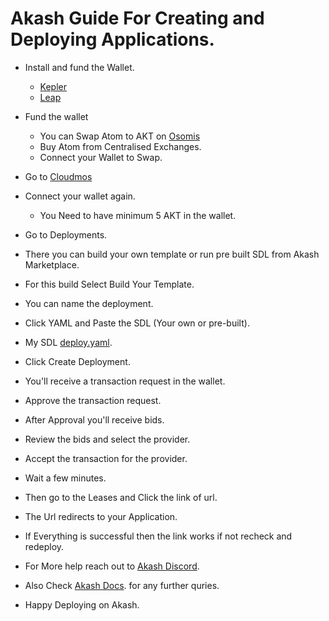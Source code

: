 # Akash Guide For Creating and Deploying Applications.

* Install and fund the Wallet.

     - [Kepler](https://chromewebstore.google.com/detail/keplr/dmkamcknogkgcdfhhbddcghachkejeap?hl=en)
    -  [Leap](https://www.leapwallet.io/#inpage-download) 

* Fund the wallet
  - You can Swap Atom to AKT on [Osomis](https://app.osmosis.zone/?from=OSMO&to=AKT)
  - Buy Atom from Centralised Exchanges.
  - Connect your Wallet to Swap.
    
* Go to [Cloudmos](https://deploy.cloudmos.io/)
* Connect your wallet again.
  - You Need to have minimum 5 AKT in the wallet.

* Go to Deployments.
* There you can build your own template or run pre built SDL from Akash Marketplace.
* For this build  Select Build Your Template.
* You can name the deployment.
* Click YAML and Paste the SDL (Your own or pre-built).
* My SDL [deploy.yaml](https://github.com/AllenStar-dev/story_maker/blob/main/deploy.yaml).
* Click Create Deployment.
* You'll receive a transaction request in the wallet.
* Approve the transaction request.
* After Approval you'll receive bids.
* Review the bids and select the provider.
* Accept the transaction for the provider.
* Wait a few minutes.
* Then go to the Leases and Click the link of url.
* The Url redirects to your Application.
* If Everything is successful then the link works if not recheck and redeploy.
* For More help reach out to [Akash Discord](https://discord.com/channels/747885925232672829/1111762591937732648).
* Also Check [Akash Docs](https://akash.network/docs/deployments/cloudmos-deploy/). for any further quries.
* Happy Deploying on Akash.
